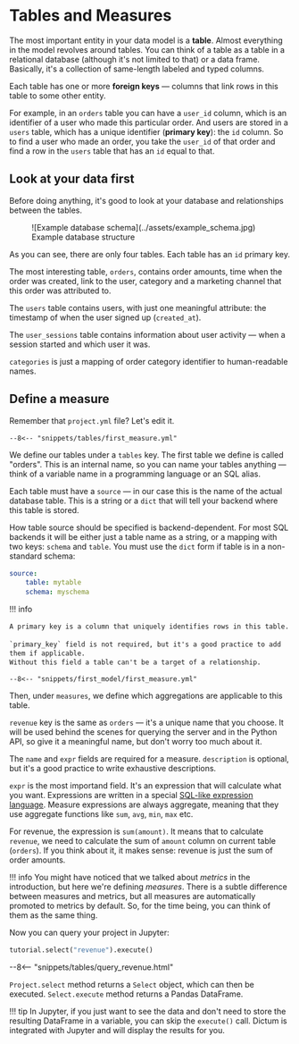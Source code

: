 # Tables and Measures

The most important entity in your data model is a __table__. Almost everything in the model
revolves around tables. You can think of a table as a table in a relational database
(although it's not limited to that) or a data frame. Basically, it's a collection of
same-length labeled and typed columns.

Each table has one or more __foreign keys__ — columns that link rows in this table to
some other entity.

For example, in an `orders` table you can have a `user_id` column, which is an identifier
of a user who made this particular order. And users are stored in a `users` table, which
has a unique identifier (__primary key__): the `id` column. So to find a user who made
an order, you take the `user_id` of that order and find a row in the `users` table that
has an `id` equal to that.


## Look at your data first

Before doing anything, it's good to look at your database and relationships between the
tables.

<figure markdown>
  ![Example database schema](../assets/example_schema.jpg)
  <figcaption>Example database structure</figcaption>
</figure>

As you can see, there are only four tables. Each table has an `id` primary key.

The most interesting table, `orders`, contains order amounts, time when the order was
created, link to the user, category and a marketing channel that this order was
attributed to.

The `users` table contains users, with just one meaningful attribute: the timestamp of
when the user signed up (`created_at`).

The `user_sessions` table contains information about user activity — when a session
started and which user it was.

`categories` is just a mapping of order category identifier to human-readable names.


## Define a measure

Remember that `project.yml` file? Let's edit it.

```{ .yaml title=project.yml hl_lines="5 6 7 8" }
--8<-- "snippets/tables/first_measure.yml"
```

We define our tables under a `tables` key. The first table we define is called "orders".
This is an internal name, so you can name your tables anything — think of a variable
name in a programming language or an SQL alias.

Each table must have a `source` — in our case this is the name of the actual database
table. This is a string or a `dict` that will tell your backend where this table is stored.

How table source should be specified is backend-dependent. For most SQL backends it will
be either just a table name as a string, or a mapping with two keys: `schema` and `table`.
You must use the `dict` form if table is in a non-standard schema:

```yaml
source:
    table: mytable
    schema: myschema
```

!!! info

    A primary key is a column that uniquely identifies rows in this table.

    `primary_key` field is not required, but it's a good practice to add them if applicable.
    Without this field a table can't be a target of a relationship.

```{ .yaml title=project.yml hl_lines="9 10 11 12 13" }
--8<-- "snippets/first_model/first_measure.yml"
```

Then, under `measures`, we define which aggregations are applicable to this table.

`revenue` key is the same as `orders` — it's a unique name that you choose. It will be
used behind the scenes for querying the server and in the Python API, so give it a
meaningful name, but don't worry too much about it.

The `name` and `expr` fields are required for a measure. `description` is optional, but
it's a good practice to write exhaustive descriptions.

`expr` is the most importand field. It's an expression that will calculate what you want.
Expressions are written in a special
[SQL-like expression language](../reference/expression_language.md).
Measure expressions are always aggregate, meaning that they use aggregate functions like
`sum`, `avg`, `min`, `max` etc.

For revenue, the expression is `sum(amount)`. It means that to calculate `revenue`, we
need to calculate the sum of `amount` column on current table (`orders`). If you think
about it, it makes sense: revenue is just the sum of order amounts.

!!! info
    You might have noticed that we talked about _metrics_ in the introduction, but here we're
    defining _measures_. There is a subtle difference between measures and metrics, but
    all measures are automatically promoted to metrics by default. So, for the time being,
    you can think of them as the same thing.

Now you can query your project in Jupyter:

```py
tutorial.select("revenue").execute()
```

--8<-- "snippets/tables/query_revenue.html"

`Project.select` method returns a `Select` object, which can then be executed.
`Select.execute` method returns a Pandas DataFrame.

!!! tip
    In Jupyter, if you just want to see the data and don't need to store the resulting
    DataFrame in a variable, you can skip the `execute()` call. Dictum is integrated
    with Jupyter and will display the results for you.
